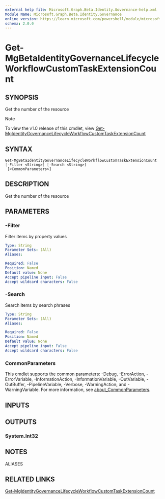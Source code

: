 ```yaml
---
external help file: Microsoft.Graph.Beta.Identity.Governance-help.xml
Module Name: Microsoft.Graph.Beta.Identity.Governance
online version: https://learn.microsoft.com/powershell/module/microsoft.graph.beta.identity.governance/get-mgbetaidentitygovernancelifecycleworkflowcustomtaskextensioncount
schema: 2.0.0
---
```


# Get-MgBetaIdentityGovernanceLifecycleWorkflowCustomTaskExtensionCount

## SYNOPSIS
Get the number of the resource

> [!NOTE]
> To view the v1.0 release of this cmdlet, view [Get-MgIdentityGovernanceLifecycleWorkflowCustomTaskExtensionCount](/powershell/module/Microsoft.Graph.Identity.Governance/Get-MgIdentityGovernanceLifecycleWorkflowCustomTaskExtensionCount?view=graph-powershell-v1.0)

## SYNTAX

```
Get-MgBetaIdentityGovernanceLifecycleWorkflowCustomTaskExtensionCount [-Filter <String>] [-Search <String>]
 [<CommonParameters>]
```

## DESCRIPTION
Get the number of the resource

## PARAMETERS

### -Filter
Filter items by property values

```yaml
Type: String
Parameter Sets: (All)
Aliases:

Required: False
Position: Named
Default value: None
Accept pipeline input: False
Accept wildcard characters: False
```

### -Search
Search items by search phrases

```yaml
Type: String
Parameter Sets: (All)
Aliases:

Required: False
Position: Named
Default value: None
Accept pipeline input: False
Accept wildcard characters: False
```

### CommonParameters
This cmdlet supports the common parameters: -Debug, -ErrorAction, -ErrorVariable, -InformationAction, -InformationVariable, -OutVariable, -OutBuffer, -PipelineVariable, -Verbose, -WarningAction, and -WarningVariable. For more information, see [about_CommonParameters](http://go.microsoft.com/fwlink/?LinkID=113216).

## INPUTS

## OUTPUTS

### System.Int32
## NOTES

ALIASES

## RELATED LINKS
[Get-MgIdentityGovernanceLifecycleWorkflowCustomTaskExtensionCount](/powershell/module/Microsoft.Graph.Identity.Governance/Get-MgIdentityGovernanceLifecycleWorkflowCustomTaskExtensionCount?view=graph-powershell-v1.0)

